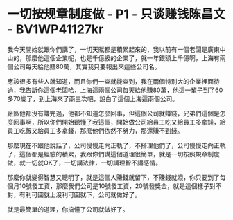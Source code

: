 # 一切按规章制度做 - P1 - 只谈赚钱陈昌文 - BV1WP41127kr

我今天開始就跟你們講了，一切天賦都是積累起來的，我以前有一個老闆是廣東中山的，那麼他這個企業呢，也是千億級的企業了，就一年銀額上千億啊，上海有兩個公司每天給他賺80萬，其實我只要報出來這些公司名。

應該很多有些人就知道，而且你們一查就能查到，我在兩個特別大的企業裡面待過，我告訴你這個老闆哈，上海這兩個公司每天給他賺80萬，他這一輩子到了60多70歲了，到上海來了兩三次吧，說白了這個上海這兩個公司。

廠區他都沒有賺完過，他都不知道怎麼回事，但這個公司就賺錢，兄弟們這個是怎麼回事啊，所以你們開始聽懂了我這個，開始做公司給員工吃又給員工多拿錢，給員工吃飯又給員工多拿錢，那麼他們依然不努力，那還賺不到錢。

那麼現在不跟他說話了，公司慢慢走向正軌了，不搭理他們了，公司慢慢走向正軌了，這個都是經驗的積累，我跟你們講這個道理很簡單，就是一切按照規章制度做，就一切就OK了，一切講法律，一切講理智不講感情。

那麼你就變得智慧又聰明了，就是這個人賺錢就留下，不賺錢就滾，你只要到了每個月10號發工資，那麼我們公司是10號發工資，20號發獎金，就是這個樣子對不對，有利可圖就上沒利可圖就下，公司就做好了。

就是最簡單的道理，你搞懂了公司就做好了。